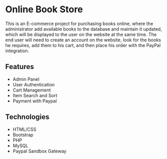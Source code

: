 # Online Book Store
  This is an E-commerce project for purchasing books online, where the administrator add available books to the database and maintain it updated, which will be displayed to the user on the website at the same time. The end user will need to create an account on the website, look for the books he requires, add them to his cart, and then place his order with the PayPal integration.
  
  ## Features
  - Admin Panel
  - User Authentication
  - Cart Management
  - Item Search and Sort
  - Payment with Paypal

 ## Technologies
  - HTML/CSS
  - Bootstrap
  - PHP 
  - MySQL
  - Paypal Sandbox Gateway
